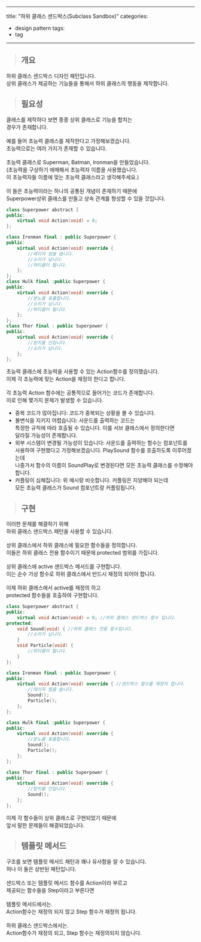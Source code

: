
---
title: "하위 클래스 샌드박스(Subclass Sandbox)"
categories:
  - design pattern
tags:
  - tag
---
> ## 개요

하위 클래스 샌드박스 디자인 패턴입니다.<br>
상위 클래스가 제공하는 기능들을 통해서 하위 클래스의 행동을 제작합니다.
> ## 필요성

클래스를 제작하다 보면 종종 상위 클래스로 기능을 합치는<br>
경우가 존재합니다.<br>
<br>
예를 들어 초능력 클래스를 제작한다고 가정해보겠습니다.<br>
초능력으로는 여러 가지가 존재할 수 있습니다.<br>
<br>
초능력 클래스로 Superman, Batman, Ironman을 만들었습니다.<br>
(초능력을 구상하기 애매해서 초능력자 이름을 사용했습니다.<br>
이 초능력자들 이름에 맞는 초능력 클래스라고 생각해주세요.)<br>
<br>
이 들은 초능력이라는 하나의 공통된 개념이 존재하기 때문에<br>
Superpower상위 클래스를 만들고 상속 관계를 형성할 수 있을 것입니다.
```cpp
class Superpower abstract {
public:
	virtual void Action(void) = 0;
};
```
```cpp
class Ironman final : public Superpower {
public:
	virtual void Action(void) override {
		//레이저 빔을 쏩니다.
		//소리가 납니다.
		//파티클이 튑니다.
	};
};
class Hulk final :public Superpower {
public:
	virtual void Action(void) override {
		//분노를 표출합니다.
		//소리가 납니다.
		//파티클이 튑니다.
	};
};
class Thor final : public Superpower {
public:
	virtual void Action(void) override {
		//망치를 던집니다.
		//소리가 납니다.
	};
};
```
초능력 클래스에 초능력을 사용할 수 있는 Action함수를 정의했습니다.<br>
이제 각 초능력에 맞는 Action을 재정의 한다고 합니다.<br>
<br>
각 초능력 Action 함수에는 공통적으로 들어가는 코드가 존재합니다.<br>
이로 인해 몇가지 문제가 발생할 수 있습니다.
- 중복 코드가 많아집니다: 코드가 중복되는 상황을 볼 수 있습니다.
- 불변식을 지키지 어렵습니다: 사운드를 출력하는 코드는<br>
특정한 규칙에 따라 호출될 수 있습니다. 이를 서브 클래스에서 정의한다면<br>
달라질 가능성이 존재합니다.
- 외부 시스템이 변경될 가능성이 있습니다: 사운드를 출력하는 함수는 컴포넌트를<br>
사용하여 구현했다고 가정해보겠습니다. PlaySound 함수를 호출하도록 이루어졌는데<br>
나중가서 함수의 이름이 SoundPlay로 변경된다면 모든 초능력 클래스를 수정해야합니다.
- 커플링이 심해집니다: 위 예시랑 비슷합니다. 커플링은 지양해야 되는데<br>
모든 초능력 클래스가 Sound 컴포넌트랑 커플링됩니다.
> ## 구현

이러한 문제를 해결하기 위해<br>
하위 클래스 샌드박스 패턴을 사용할 수 있습니다.<br>
<br>
상위 클래스에서 하위 클래스에 필요한 함수들을 정의합니다.<br>
이들은 하위 클래스 전용 함수이기 때문에 protected 범위를 가집니다.<br>
<br>
상위 클래스에 active 샌드박스 메서드를 구현합니다.<br>
이는 순수 가상 함수로 하위 클래스에서 반드시 재정의 되어야 합니다.<br>
<br>
이제 하위 클래스에서 active를 재정의 하고<br>
protected 함수들을 호출하여 구현합니다.<br>
```cpp
class Superpower abstract {
public:
	virtual void Action(void) = 0; //하위 클래스 샌드박스 함수 입니다.
protected:
	void Sound(void) { //하위 클래스 전용 함수입니다.
		//소리가 납니다.
	}
	void Particle(void) {
		//파티클이 튑니다.
	}
};
```
```cpp
class Ironman final : public Superpower {
public:
	virtual void Action(void) override { //샌드박스 함수를 재정의 합니다.
		//레이저 빔을 쏩니다.
		Sound();
		Particle();
	};
};
```
```cpp
class Hulk final :public Superpower {
public:
	virtual void Action(void) override {
		//분노를 표출합니다.
		Sound();
		Particle();
	};
};
```
```cpp
class Thor final : public Superpower {
public:
	virtual void Action(void) override {
		//망치를 던집니다.
		Sound();
	};
};
```
이제 각 함수들이 상위 클래스로 구현되었기 때문에<br>
앞서 말한 문제들이 해결되었습니다.
> ## 템플릿 메서드

구조를 보면 템플릿 메서드 패턴과 꽤나 유사함을 알 수 있습니다.<br>
허나 이 둘은 상반된 패턴입니다.<br>
<br>
샌드박스 또는 템플릿 메서드 함수를 Action이라 부르고<br>
제공되는 함수들을 Step이라고 부른다면<br>
<br>
템플릿 메서드에서는.<br>
Action함수는 재정의 되지 않고 Step 함수가 재정의 됩니다.<br>
<br>
하위 클래스 샌드박스에서는.<br>
Action함수가 재정의 되고, Step 함수는 재정의되지 않습니다.
